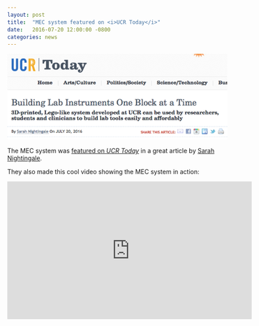 ```yaml
---
layout: post
title:  "MEC system featured on <i>UCR Today</i>"
date:   2016-07-20 12:00:00 -0800
categories: news
---
```

![MEC UCR Today](/assets/mec-ucr-today.png)

The MEC system was [featured on *UCR Today*](https://ucrtoday.ucr.edu/38752) in a great article by [Sarah Nightingale](https://ucrtoday.ucr.edu/author/sanight).

They also made this cool video showing the MEC system in action:

<iframe width="560" height="315" src="https://www.youtube.com/embed/2YOuW22XJUA" frameborder="0" allowfullscreen>&nbsp;</iframe>

